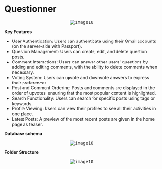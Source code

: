# Questionner
<p  align="center">
<kbd class="image-border">
<img alt="image10" src="https://github.com/MeenakshiKathiresan/masters-project/assets/26730019/03f973d9-5cb4-4c6b-b71b-0527a74278c8">
</kbd>
</p>

**Key Features**  
- User Authentication: Users can authenticate using their Gmail accounts (on the server-side with Passport).
- Question Management: Users can create, edit, and delete question posts.
- Comment Interactions: Users can answer other users' questions by adding and editing comments, with the ability to delete comments when necessary.
- Voting System: Users can upvote and downvote answers to express their preferences.
- Post and Comment Ordering: Posts and comments are displayed in the order of upvotes, ensuring that the most popular content is highlighted.
- Search Functionality: Users can search for specific posts using tags or keywords.
- Profile Viewing: Users can view their profiles to see all their activities in one place. 
- Latest Posts: A preview of the most recent posts are given in the home page as teaser.

**Database schema**
<p  align="center">
<kbd class="image-border">
<img alt="image10" src="https://github.com/MeenakshiKathiresan/masters-project/assets/26730019/a51c493a-88af-47fc-a3c2-5a94465f9e0a">
</kbd>
</p>

**Folder Structure**
<p  align="center">
<kbd class="image-border">
<img alt="image10" src="https://github.com/MeenakshiKathiresan/masters-project/assets/26730019/982523ca-423c-43fc-9d85-9fb57d01dc9c">
</kbd>
</p>
